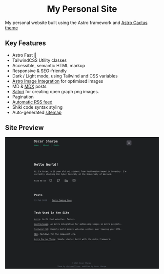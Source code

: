 
<h1 align="center">
   My Personal Site 
</h1>

My personal website built using the Astro framework and [Astro Cactus theme ](https://github.com/chrismwilliams/astro-theme-cactus)

## Key Features

- Astro Fast 🚀
- TailwindCSS Utility classes
- Accessible, semantic HTML markup
- Responsive & SEO-friendly
- Dark / Light mode, using Tailwind and CSS variables
- [Astro Image Integration](https://docs.astro.build/en/guides/integrations-guide/image/) for optimised images
- MD & [MDX](https://docs.astro.build/en/guides/markdown-content/#mdx-only-features) posts
- [Satori](https://github.com/vercel/satori) for creating open graph png images.
- Pagination
- [Automatic RSS feed](https://docs.astro.build/en/guides/rss)
- Shiki code syntax styling
- Auto-generated [sitemap](https://docs.astro.build/en/guides/integrations-guide/sitemap/)


## Site Preview

<div align="center">
  <img alt="Site Preview" src="./gh-assets/frontpage.png"/>
</div>

